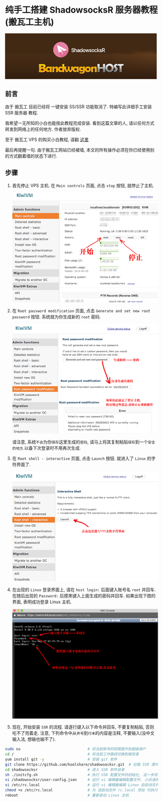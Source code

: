 # 纯手工搭建 ShadowsocksR 服务器教程 (搬瓦工主机)

<img src="ssr/title.png" />

## 前言
由于 搬瓦工 目前已经将 一键安装 SS/SSR 功能取消了. 特编写此详细手工安装 SSR 服务器 教程. 

我希望一无所知的小白也能按此教程完成安装. 看到这篇文章的人, 请以任何方式转发到网络上的任何地方. 作者放弃版权.

至于 搬瓦工 VPS 的购买小白教程, 请戳 [这里](https://github.com/OneSecure/ShadowAgentNotes/blob/master/KillGFW.md)

最后再提醒一句. 由于搬瓦工网站已经被墙, 本文的所有操作必须在你已经使用别的方式翻着墙的状态下进行.

## 步骤

1. 首先停止 VPS 主机. 在 `Main controls` 页面, 点击 `stop` 按钮, 就停止了主机. 

    <img src="ssr/start.png" />



2. 在 `Root password modification` 页面, 点击 `Generate and set new root password` 按钮. 
    系统就为你生成新的 `root` 密码.
   
    <img src="ssr/root-password.png" />
   
    请注意, 系统`不会`为你`保存`这里生成的`密码`, 请马上将其复制粘贴`保存`到一个`安全的地方`.以备下次登录时不用再次生成.
   
   
3. 在 `Root shell - interactive` 页面, 点击 `Launch` 按钮. 就进入了 `Linux` 的字符界面了.

    <img src="ssr/root-shell.png" />

4. 在出现的 `Linux` 登录界面上, 请在 `host login:` 后面键入账号名 `root` 并回车. 
    在随后出现的 `Password:` 后摸黑键入上面生成的密码并回车.
    如果出现下图的界面, 表明成功登录 Linux 主机.
    
    <img src="ssr/root-login.png" />
    
5. 现在, 开始安装 `SSR` 的流程. 请逐行键入以下命令并回车, 不要复制粘贴, 否则吃不了兜着走. 
    注意, 下列命令中从`井号`到`行末`的内容是注释, 不要输入(没中文输入法, 想输也输不了).
```bash
sudo su                               # 将当前账号的权限提升到超级用户
cd /                                  # 将当前工作路经切换到根目录
yum install git -y                    # 安装 git 软件
git clone https://github.com/koolshare/shadowsocksr.git  # 拉取 SSR 源代码
cd shadowsocksr                       # 进入 SSR 软件目录
sh ./initcfg.sh                       # 执行 SSR 配置文件的初始化, 这一步将创建 user-config.json 配置文件
vi /shadowsocksr/user-config.json     # 运行 vi 编辑器编辑配置文件. 小白请先看下文详述
vi /etc/rc.local                      # 运行 vi 编辑器编辑 Linux 自启动文件 rc.local
chmod +x /etc/rc.local                # 为 自启动文件 rc.local 添加 可执行文件 属性
reboot                                # 重新启动 Linux 主机
```

